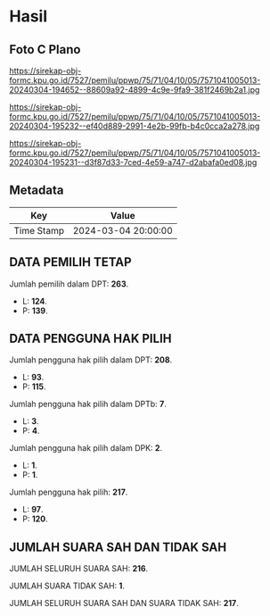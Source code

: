 # Hasil

## Foto C Plano

https://sirekap-obj-formc.kpu.go.id/7527/pemilu/ppwp/75/71/04/10/05/7571041005013-20240304-194652--88609a92-4899-4c9e-9fa9-381f2469b2a1.jpg

https://sirekap-obj-formc.kpu.go.id/7527/pemilu/ppwp/75/71/04/10/05/7571041005013-20240304-195232--ef40d889-2991-4e2b-99fb-b4c0cca2a278.jpg

https://sirekap-obj-formc.kpu.go.id/7527/pemilu/ppwp/75/71/04/10/05/7571041005013-20240304-195231--d3f87d33-7ced-4e59-a747-d2abafa0ed08.jpg


## Metadata

| Key        | Value               |
| ---------- | ------------------- |
| Time Stamp | 2024-03-04 20:00:00 |


## DATA PEMILIH TETAP

Jumlah pemilih dalam DPT: **263**.
 * L: **124**.
 * P: **139**.

## DATA PENGGUNA HAK PILIH

Jumlah pengguna hak pilih dalam DPT: **208**.
 * L: **93**.
 * P: **115**.

Jumlah pengguna hak pilih dalam DPTb: **7**.
 * L: **3**.
 * P: **4**.

Jumlah pengguna hak pilih dalam DPK: **2**.
 * L: **1**.
 * P: **1**.

Jumlah pengguna hak pilih: **217**.
 * L: **97**.
 * P: **120**.

## JUMLAH SUARA SAH DAN TIDAK SAH

JUMLAH SELURUH SUARA SAH: **216**.

JUMLAH SUARA TIDAK SAH: **1**.

JUMLAH SELURUH SUARA SAH DAN SUARA TIDAK SAH: **217**.



